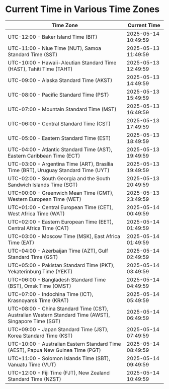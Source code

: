 # Current Time in Various Time Zones

| Time Zone | Current Time |
|-----------|--------------|
| UTC-12:00 - Baker Island Time (BIT) | 2025-05-14 10:49:59 |
| UTC-11:00 - Niue Time (NUT), Samoa Standard Time (SST) | 2025-05-13 11:49:59 |
| UTC-10:00 - Hawaii-Aleutian Standard Time (HAST), Tahiti Time (TAHT) | 2025-05-13 12:49:59 |
| UTC-09:00 - Alaska Standard Time (AKST) | 2025-05-13 14:49:59 |
| UTC-08:00 - Pacific Standard Time (PST) | 2025-05-13 15:49:59 |
| UTC-07:00 - Mountain Standard Time (MST) | 2025-05-13 16:49:59 |
| UTC-06:00 - Central Standard Time (CST) | 2025-05-13 17:49:59 |
| UTC-05:00 - Eastern Standard Time (EST) | 2025-05-13 18:49:59 |
| UTC-04:00 - Atlantic Standard Time (AST), Eastern Caribbean Time (ECT) | 2025-05-13 19:49:59 |
| UTC-03:00 - Argentina Time (ART), Brasília Time (BRT), Uruguay Standard Time (UYT) | 2025-05-13 19:49:59 |
| UTC-02:00 - South Georgia and the South Sandwich Islands Time (SGT) | 2025-05-13 20:49:59 |
| UTC±00:00 - Greenwich Mean Time (GMT), Western European Time (WET) | 2025-05-13 23:49:59 |
| UTC+01:00 - Central European Time (CET), West Africa Time (WAT) | 2025-05-14 00:49:59 |
| UTC+02:00 - Eastern European Time (EET), Central Africa Time (CAT) | 2025-05-14 01:49:59 |
| UTC+03:00 - Moscow Time (MSK), East Africa Time (EAT) | 2025-05-14 01:49:59 |
| UTC+04:00 - Azerbaijan Time (AZT), Gulf Standard Time (GST) | 2025-05-14 02:49:59 |
| UTC+05:00 - Pakistan Standard Time (PKT), Yekaterinburg Time (YEKT) | 2025-05-14 03:49:59 |
| UTC+06:00 - Bangladesh Standard Time (BST), Omsk Time (OMST) | 2025-05-14 04:49:59 |
| UTC+07:00 - Indochina Time (ICT), Krasnoyarsk Time (KRAT) | 2025-05-14 05:49:59 |
| UTC+08:00 - China Standard Time (CST), Australian Western Standard Time (AWST), Singapore Time (SGT) | 2025-05-14 06:49:59 |
| UTC+09:00 - Japan Standard Time (JST), Korea Standard Time (KST) | 2025-05-14 07:49:59 |
| UTC+10:00 - Australian Eastern Standard Time (AEST), Papua New Guinea Time (PGT) | 2025-05-14 08:49:59 |
| UTC+11:00 - Solomon Islands Time (SBT), Vanuatu Time (VUT) | 2025-05-14 09:49:59 |
| UTC+12:00 - Fiji Time (FJT), New Zealand Standard Time (NZST) | 2025-05-14 10:49:59 |
